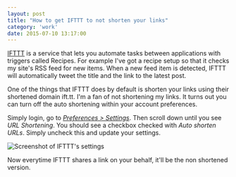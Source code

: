 ```yaml
---
layout: post
title: "How to get IFTTT to not shorten your links"
category: 'work'
date: 2015-07-10 13:17:00
---
```


[IFTTT](https://ifttt.com) is a service that lets you automate tasks between applications with triggers called Recipes. For example I've got a recipe setup so that it checks my site's RSS feed for new items. When a new feed item is detected, IFTTT will automatically tweet the title and the link to the latest post.

One of the things that IFTTT does by default is shorten your links using their shortened domain ift.tt. I'm a fan of not shortening my links. It turns out you can turn off the auto shortening within your account preferences.

Simply login, go to *[Preferences > Settings](https://ifttt.com/preferences/settings)*. Then scroll down until you see *URL Shortening*. You should see a checkbox checked with *Auto shorten URLs*. Simply uncheck this and update your settings. 

![Screenshot of IFTTT's settings](http://i.michaellee.co/20150710-ifttt-links.png)

Now everytime IFTTT shares a link on your behalf, it'll be the non shortened version.